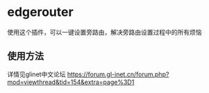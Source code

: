 # edgerouter
使用这个插件，可以一键设置旁路由，解决旁路由设置过程中的所有烦恼

## 使用方法
详情见glinet中文论坛 https://forum.gl-inet.cn/forum.php?mod=viewthread&tid=154&extra=page%3D1
